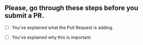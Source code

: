 ## Please, go through these steps before you submit a PR.

- [ ] You've explained what the Pull Request is adding.
- [ ] You've explained why this is important.

